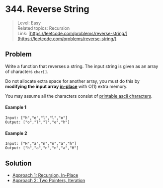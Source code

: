 # 344. Reverse String
> Level: Easy  
> Related topics: Recursion  
> Link: [https://leetcode.com/problems/reverse-string/](https://leetcode.com/problems/reverse-string/)

## Problem
Write a function that reverses a string. The input string is given as an array of characters `char[]`.

Do not allocate extra space for another array, you must do this by **modifying the input array [in-place](https://en.wikipedia.org/wiki/In-place_algorithm)** with O(1) extra memory.

You may assume all the characters consist of [printable ascii characters](https://en.wikipedia.org/wiki/ASCII#Printable_characters).

#### Example 1
```
Input: ["h","e","l","l","o"]
Output: ["o","l","l","e","h"]
```

#### Example 2
```
Input: ["H","a","n","n","a","h"]
Output: ["h","a","n","n","a","H"]
```

## Solution
* [Approach 1: Recursion, In-Place](./Solution1.md)
* [Approach 2: Two Pointers, Iteration](./Solution2.md)



